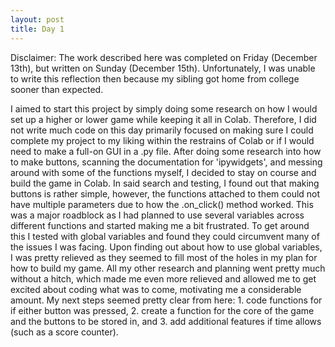 ```yaml
---
layout: post
title: Day 1
---
```


Disclaimer: The work described here was completed on Friday (December 13th), but written on Sunday (December 15th). Unfortunately, I was unable to write this reflection then because my sibling got home from college sooner than expected.

  I aimed to start this project by simply doing some research on how I would set up a higher or lower game while keeping it all in Colab. Therefore, I did not write much code on this day primarily focused on making sure I could complete my project to my liking within the restrains of Colab or if I would need to make a full-on GUI in a .py file. After doing some research into how to make buttons, scanning the documentation for 'ipywidgets', and messing around with some of the functions myself, I decided to stay on course and build the game in Colab. In said search and testing, I found out that making buttons is rather simple, however, the functions attached to them could not have multiple parameters due to how the .on_click() method worked. This was a major roadblock as I had planned to use several variables across different functions and started making me a bit frustrated. To get around this I tested with global variables and found they could circumvent many of the issues I was facing. Upon finding out about how to use global variables, I was pretty relieved as they seemed to fill most of the holes in my plan for how to build my game. All my other research and planning went pretty much without a hitch, which made me even more relieved and allowed me to get excited about coding what was to come, motivating me a considerable amount. My next steps seemed pretty clear from here: 1. code functions for if either button was pressed, 2. create a function for the core of the game and the buttons to be stored in, and 3. add additional features if time allows (such as a score counter).
